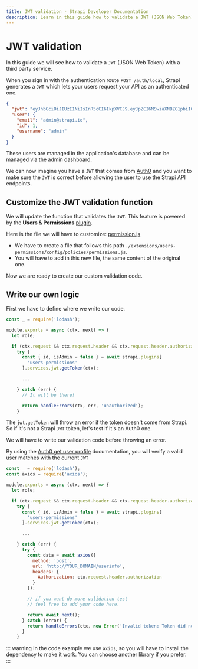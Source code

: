 ```yaml
---
title: JWT validation - Strapi Developer Documentation
description: Learn in this guide how to validate a JWT (JSON Web Token) with a third party service.
---
```


# JWT validation

In this guide we will see how to validate a `JWT` (JSON Web Token) with a third party service.

When you sign in with the authentication route `POST /auth/local`, Strapi generates a `JWT` which lets your users request your API as an authenticated one.

```json
{
  "jwt": "eyJhbGciOiJIUzI1NiIsInR5cCI6IkpXVCJ9.eyJpZCI6MSwiaXNBZG1pbiI6dHJ1ZSwiaWF0IjoxNTcxODIyMDAzLCJleHAiOjE1NzQ0MTQwMDN9.T5XQGSDZ6TjgM5NYaVDbYJt84qHZTrtBqWu1Q3ShINw",
  "user": {
    "email": "admin@strapi.io",
    "id": 1,
    "username": "admin"
  }
}
```

These users are managed in the application's database and can be managed via the admin dashboard.

We can now imagine you have a `JWT` that comes from [Auth0](https://auth0.com) and you want to make sure the `JWT` is correct before allowing the user to use the Strapi API endpoints.

## Customize the JWT validation function

We will update the function that validates the `JWT`. This feature is powered by the **Users & Permissions** [plugin](/developer-docs/latest/development/plugin-customization.md).

Here is the file we will have to customize: [permission.js](https://github.com/strapi/strapi/blob/master/packages/strapi-plugin-users-permissions/config/policies/permissions.js)

- We have to create a file that follows this path `./extensions/users-permissions/config/policies/permissions.js`.
- You will have to add in this new file, the same content of the original one.

Now we are ready to create our custom validation code.

## Write our own logic

First we have to define where we write our code.

```js
const _ = require('lodash');

module.exports = async (ctx, next) => {
  let role;

  if (ctx.request && ctx.request.header && ctx.request.header.authorization) {
    try {
      const { id, isAdmin = false } = await strapi.plugins[
        'users-permissions'
      ].services.jwt.getToken(ctx);

      ...

    } catch (err) {
      // It will be there!

      return handleErrors(ctx, err, 'unauthorized');
    }
```

The `jwt.getToken` will throw an error if the token doesn't come from Strapi. So if it's not a Strapi `JWT` token, let's test if it's an Auth0 one.

We will have to write our validation code before throwing an error.

By using the [Auth0 get user profile](https://auth0.com/docs/api/authentication?http#get-user-info) documentation, you will verify a valid user matches with the current `JWT`

```js
const _ = require('lodash');
const axios = require('axios');

module.exports = async (ctx, next) => {
  let role;

  if (ctx.request && ctx.request.header && ctx.request.header.authorization) {
    try {
      const { id, isAdmin = false } = await strapi.plugins[
        'users-permissions'
      ].services.jwt.getToken(ctx);

      ...

    } catch (err) {
      try {
        const data = await axios({
          method: 'post',
          url: 'http://YOUR_DOMAIN/userinfo',
          headers: {
            Authorization: ctx.request.header.authorization
          }
        });

        // if you want do more validation test
        // feel free to add your code here.

        return await next();
      } catch (error) {
        return handleErrors(ctx, new Error('Invalid token: Token did not match with Strapi and Auth0'), 'unauthorized');
      }
    }
```

::: warning
In the code example we use `axios`, so you will have to install the dependency to make it work. You can choose another library if you prefer.
:::
